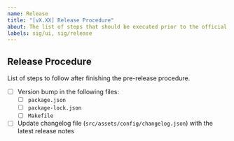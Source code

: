 ```yaml
---
name: Release
title: "[vX.XX] Release Procedure"
about: The list of steps that should be executed prior to the official release
labels: sig/ui, sig/release
---
```


## Release Procedure
List of steps to follow after finishing the pre-release procedure.

- [ ] Version bump in the following files:
  - [ ] `package.json`
  - [ ] `package-lock.json`
  - [ ] `Makefile`
- [ ] Update changelog file (`src/assets/config/changelog.json`) with the latest release notes  

